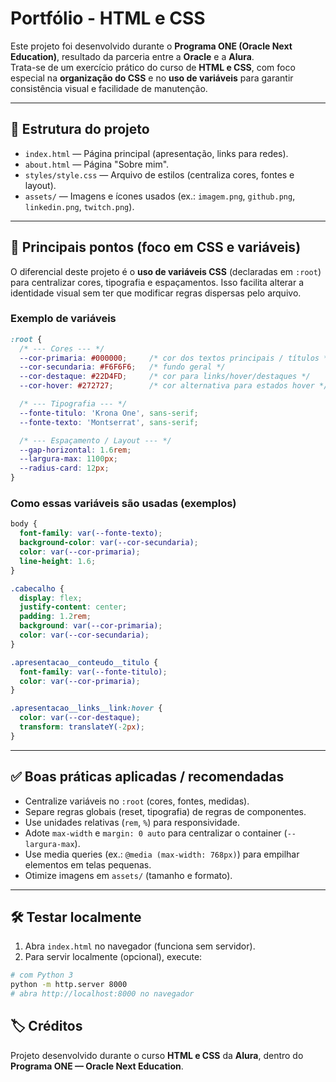 # Portfólio - HTML e CSS

Este projeto foi desenvolvido durante o **Programa ONE (Oracle Next Education)**, resultado da parceria entre a **Oracle** e a **Alura**.  
Trata-se de um exercício prático do curso de **HTML e CSS**, com foco especial na **organização do CSS** e no **uso de variáveis** para garantir consistência visual e facilidade de manutenção.

---

## 📁 Estrutura do projeto
- `index.html` — Página principal (apresentação, links para redes).  
- `about.html` — Página "Sobre mim".  
- `styles/style.css` — Arquivo de estilos (centraliza cores, fontes e layout).  
- `assets/` — Imagens e ícones usados (ex.: `imagem.png`, `github.png`, `linkedin.png`, `twitch.png`).

---

## 🎯 Principais pontos (foco em CSS e variáveis)
O diferencial deste projeto é o **uso de variáveis CSS** (declaradas em `:root`) para centralizar cores, tipografia e espaçamentos. Isso facilita alterar a identidade visual sem ter que modificar regras dispersas pelo arquivo.

### Exemplo de variáveis 
```css
:root {
  /* --- Cores --- */
  --cor-primaria: #000000;     /* cor dos textos principais / títulos */
  --cor-secundaria: #F6F6F6;   /* fundo geral */
  --cor-destaque: #22D4FD;     /* cor para links/hover/destaques */
  --cor-hover: #272727;        /* cor alternativa para estados hover */

  /* --- Tipografia --- */
  --fonte-titulo: 'Krona One', sans-serif;
  --fonte-texto: 'Montserrat', sans-serif;

  /* --- Espaçamento / Layout --- */
  --gap-horizontal: 1.6rem;
  --largura-max: 1100px;
  --radius-card: 12px;
}
```

### Como essas variáveis são usadas (exemplos)
```css
body {
  font-family: var(--fonte-texto);
  background-color: var(--cor-secundaria);
  color: var(--cor-primaria);
  line-height: 1.6;
}

.cabecalho {
  display: flex;
  justify-content: center;
  padding: 1.2rem;
  background: var(--cor-primaria);
  color: var(--cor-secundaria);
}

.apresentacao__conteudo__titulo {
  font-family: var(--fonte-titulo);
  color: var(--cor-primaria);
}

.apresentacao__links__link:hover {
  color: var(--cor-destaque);
  transform: translateY(-2px);
}
```

---

## ✅ Boas práticas aplicadas / recomendadas
- Centralize variáveis no `:root` (cores, fontes, medidas).  
- Separe regras globais (reset, tipografia) de regras de componentes.  
- Use unidades relativas (`rem`, `%`) para responsividade.  
- Adote `max-width` e `margin: 0 auto` para centralizar o container (`--largura-max`).  
- Use media queries (ex.: `@media (max-width: 768px)`) para empilhar elementos em telas pequenas.  
- Otimize imagens em `assets/` (tamanho e formato).

---

## 🛠 Testar localmente
1. Abra `index.html` no navegador (funciona sem servidor).  
2. Para servir localmente (opcional), execute:
```bash
# com Python 3
python -m http.server 8000
# abra http://localhost:8000 no navegador
```


## 🏷 Créditos
Projeto desenvolvido durante o curso **HTML e CSS** da **Alura**, dentro do **Programa ONE — Oracle Next Education**.

